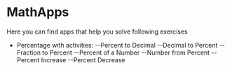 # MathApps
Here you can find apps that help you solve following exercises
- Percentage with activities:
--Percent to Decimal
--Decimal to Percent
--Fraction to Percent
--Percent of a Number
--Number from Percent
--Percent Increase
--Percent Decrease
